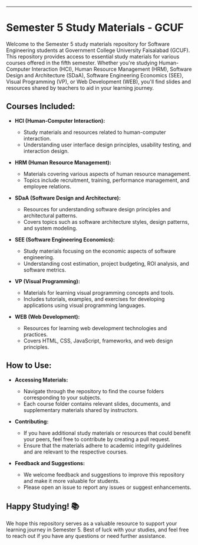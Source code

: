 ---

# Semester 5 Study Materials - GCUF

Welcome to the Semester 5 study materials repository for Software Engineering students at Government College University Faisalabad (GCUF). This repository provides access to essential study materials for various courses offered in the fifth semester. Whether you're studying Human-Computer Interaction (HCI), Human Resource Management (HRM), Software Design and Architecture (SDaA), Software Engineering Economics (SEE), Visual Programming (VP), or Web Development (WEB), you'll find slides and resources shared by teachers to aid in your learning journey.

## Courses Included:

- **HCI (Human-Computer Interaction):**
  - Study materials and resources related to human-computer interaction.
  - Understanding user interface design principles, usability testing, and interaction design.

- **HRM (Human Resource Management):**
  - Materials covering various aspects of human resource management.
  - Topics include recruitment, training, performance management, and employee relations.

- **SDaA (Software Design and Architecture):**
  - Resources for understanding software design principles and architectural patterns.
  - Covers topics such as software architecture styles, design patterns, and system modeling.

- **SEE (Software Engineering Economics):**
  - Study materials focusing on the economic aspects of software engineering.
  - Understanding cost estimation, project budgeting, ROI analysis, and software metrics.

- **VP (Visual Programming):**
  - Materials for learning visual programming concepts and tools.
  - Includes tutorials, examples, and exercises for developing applications using visual programming languages.

- **WEB (Web Development):**
  - Resources for learning web development technologies and practices.
  - Covers HTML, CSS, JavaScript, frameworks, and web design principles.

## How to Use:

- **Accessing Materials:**
  - Navigate through the repository to find the course folders corresponding to your subjects.
  - Each course folder contains relevant slides, documents, and supplementary materials shared by instructors.

- **Contributing:**
  - If you have additional study materials or resources that could benefit your peers, feel free to contribute by creating a pull request.
  - Ensure that the materials adhere to academic integrity guidelines and are relevant to the respective courses.

- **Feedback and Suggestions:**
  - We welcome feedback and suggestions to improve this repository and make it more valuable for students.
  - Please open an issue to report any issues or suggest enhancements.

## Happy Studying! 📚

We hope this repository serves as a valuable resource to support your learning journey in Semester 5. Best of luck with your studies, and feel free to reach out if you have any questions or need further assistance.
